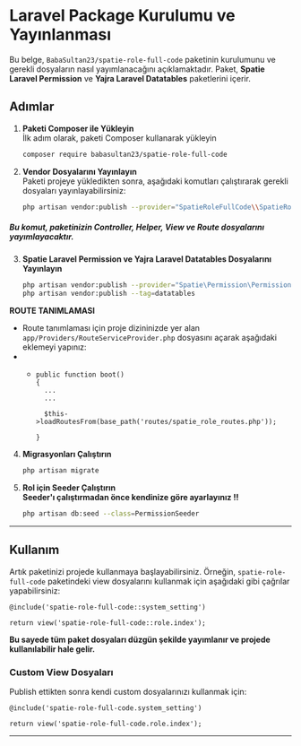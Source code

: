 # Laravel Package Kurulumu ve Yayınlanması

Bu belge, `BabaSultan23/spatie-role-full-code` paketinin kurulumunu ve gerekli dosyaların nasıl yayımlanacağını
açıklamaktadır. Paket, **Spatie Laravel Permission** ve **Yajra Laravel Datatables** paketlerini içerir.

## Adımlar

1. **Paketi Composer ile Yükleyin**  
   İlk adım olarak, paketi Composer kullanarak yükleyin
   ```bash
   composer require babasultan23/spatie-role-full-code

2. **Vendor Dosyalarını Yayınlayın**  
   Paketi projeye yükledikten sonra, aşağıdaki komutları çalıştırarak gerekli dosyaları yayınlayabilirsiniz:
   ```bash
   php artisan vendor:publish --provider="SpatieRoleFullCode\\SpatieRoleFullCodeServiceProvider"

##### Bu komut, paketinizin Controller, Helper, View ve Route dosyalarını yayımlayacaktır.

3. **Spatie Laravel Permission ve Yajra Laravel Datatables Dosyalarını Yayınlayın**

   ```bash
   php artisan vendor:publish --provider="Spatie\Permission\PermissionServiceProvider"
   php artisan vendor:publish --tag=datatables
   
**ROUTE TANIMLAMASI** 
- Route tanımlaması için proje dizininizde yer alan `app/Providers/RouteServiceProvider.php` dosyasını açarak aşağıdaki eklemeyi yapınız:
- - ```
    public function boot()
    { 
      ...
      ...
    
      $this->loadRoutesFrom(base_path('routes/spatie_role_routes.php'));
    
    }
4. **Migrasyonları Çalıştırın**

   ```bash
   php artisan migrate

5. **Rol için Seeder Çalıştırın**<br>
   **Seeder'ı çalıştırmadan önce kendinize göre ayarlayınız !!**
   ```bash
   php artisan db:seed --class=PermissionSeeder

----

## Kullanım

Artık paketinizi projede kullanmaya başlayabilirsiniz. Örneğin, `spatie-role-full-code` paketindeki view dosyalarını
kullanmak için aşağıdaki gibi çağrılar yapabilirsiniz:

    @include('spatie-role-full-code::system_setting')

    return view('spatie-role-full-code::role.index');

**Bu sayede tüm paket dosyaları düzgün şekilde yayımlanır ve projede kullanılabilir hale gelir.**

### Custom View Dosyaları

Publish ettikten sonra kendi custom dosyalarınızı kullanmak için:

    @include('spatie-role-full-code.system_setting')

    return view('spatie-role-full-code.role.index');

---